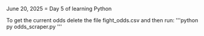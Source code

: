 June 20, 2025 = Day 5 of learning Python

To get the current odds delete the file fight_odds.csv and then run:
'''python
py odds_scraper.py
'''
